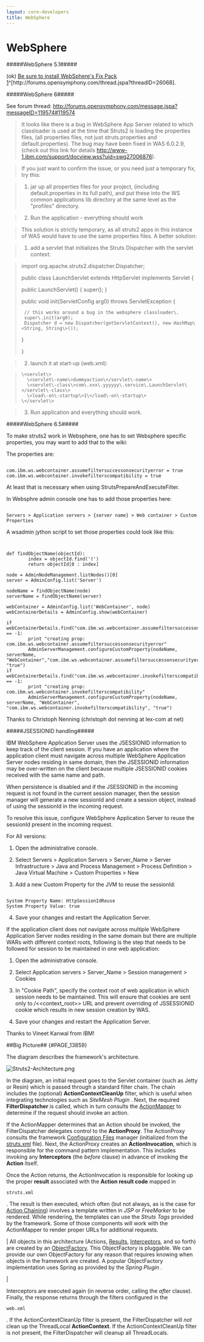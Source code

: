 ```yaml
---
layout: core-developers
title: WebSphere
---
```


# WebSphere

#####WebSphere 5\.1#####

 (ok) [Be sure to install WebSphere's Fix Pack 1](http://forums\.opensymphony\.com/thread\.jspa?threadID=26068)^[http://forums\.opensymphony\.com/thread\.jspa?threadID=26068]\.

#####WebSphere 6#####

See forum thread: [http://forums\.opensymphony\.com/message\.jspa?messageID=119574\#119574](http://forums\.opensymphony\.com/message\.jspa?messageID=119574\#119574)


> 

> 

> It looks like there is a bug in WebSphere App Server related to which classloader is used at the time that Struts2 is loading the properties files, (all properties files, not just struts\.properties and default\.properties)\. The bug may have been fixed in WAS 6\.0\.2\.9, (check out this link for details [http://www\-1\.ibm\.com/support/docview\.wss?uid=swg27006876](http://www\-1\.ibm\.com/support/docview\.wss?uid=swg27006876))\.

> 

> 

> If you just want to confirm the issue, or you need just a temporary fix, try this:

> 

> 

> 1) jar up all properties files for your project, (including default\.properties in its full path), and put these into the WS common applications lib directory at the same level as the "profiles" directory\.

> 
 > 2) Run the application \- everything should work

> 

> 

> This solution is strictly temporary, as all struts2 apps in this instance of WAS would have to use the same properties files\. A better solution:

> 

> 

> 1) add a servlet that initializes the Struts Dispatcher with the servlet context:

> 
 > import org\.apache\.struts2\.dispatcher\.Dispatcher;
 >  
 > public class LaunchServlet extends HttpServlet implements Servlet \{
 >  
 > 	public LaunchServlet() \{
 > 		super();
 > 	\}
 >  
 > 	public void init(ServletConfig arg0) throws ServletException \{
 > 		
 > 		// this works around a bug in the websphere classloader\.
 > 		super\.init(arg0);
 > 		Dispatcher d = new Dispatcher(getServletContext(), new HashMap\<String, String\>());	
 > 		
 > 	\}
 >  
 > \}
 > 

> 2) launch it at start\-up (web\.xml):

> 
 >     \<servlet\>
 >       \<servlet\-name\>dummyaction\</servlet\-name\>
 >       \<servlet\-class\>com\.xxx\.yyyyyy\.service\.LaunchServlet\</servlet\-class\>
 >       \<load\-on\-startup\>1\</load\-on\-startup\>
 >     \</servlet\>
 > 

> 3) Run application and everything should work\. 

> 

#####WebSphere 6\.5#####

To make struts2 work in Websphere, one has to set Websphere specific properties, you may want to add that to the wiki:

The properties are:


~~~~~~~

com.ibm.ws.webcontainer.assumefiltersuccessonsecurityerror = true
com.ibm.ws.webcontainer.invokefilterscompatibility = true

~~~~~~~

At least that is necessary when using StrutsPrepareAndExecuteFilter\.

In Websphre admin console one has to add those properties here:


~~~~~~~

Servers > Application servers > {server name} > Web container > Custom Properties

~~~~~~~

A wsadmin jython script to set those properties could look like this:


~~~~~~~


def findObjectName(objectId):
        index = objectId.find('(')
        return objectId[0 : index]

node = AdminNodeManagement.listNodes()[0]
server = AdminConfig.list('Server')

nodeName = findObjectName(node)
serverName = findObjectName(server)

webContainer = AdminConfig.list('WebContainer', node)
webContainerDetails = AdminConfig.show(webContainer)

if webContainerDetails.find("com.ibm.ws.webcontainer.assumefiltersuccessonsecurityerror") == -1:
        print "creating prop: com.ibm.ws.webcontainer.assumefiltersuccessonsecurityerror"
        AdminServerManagement.configureCustomProperty(nodeName, serverName, "WebContainer","com.ibm.ws.webcontainer.assumefiltersuccessonsecurityerror", "true")
if webContainerDetails.find("com.ibm.ws.webcontainer.invokefilterscompatibility") == -1:
        print "creating prop: com.ibm.ws.webcontainer.invokefilterscompatibility"
        AdminServerManagement.configureCustomProperty(nodeName, serverName, "WebContainer", "com.ibm.ws.webcontainer.invokefilterscompatibility", "true")

~~~~~~~

Thanks to Christoph Nenning (christoph dot nenning at lex\-com at net)

#####JSESSIONID handling#####

IBM WebSphere Application Server uses the JSESSIONID information to keep track of the client session\. If you have an application where the application client must navigate across multiple WebSphere Application Server nodes residing in same domain, then the JSESSIONID information may be over\-written on the client because multiple JSESSIONID cookies received with the same name and path\.

When persistence is disabled and if the JSESSIONID in the incoming request is not found in the current session manager, then the session manager will generate a new sessionId and create a session object, instead of using the sessionId in the incoming request\.

To resolve this issue, configure WebSphere Application Server to reuse the sessionId present in the incoming request\.

For All versions:

1. Open the administrative console.

2. Select Servers > Application Servers > Server_Name > Server Infrastructure > Java and Process Management > Process Definition > Java Virtual Machine > Custom Properties > New

3. Add a new Custom Property for the JVM to reuse the sessionId:


~~~~~~~

System Property Name: HttpSessionIdReuse
System Property Value: true

~~~~~~~

4. Save your changes and restart the Application Server.

If the application client does not navigate across multiple WebSphere Application Server nodes residing in the same domain but there are multiple WARs with different context roots, following is the step that needs to be followed for session to be maintained in one web application:

1. Open the administrative console.

2. Select Application servers > Server_Name > Session management > Cookies

3. In "Cookie Path", specify the context root of web application in which session needs to be maintained. This will ensure that cookies are sent only to /<<context_root>> URL and prevent overriding of JSSESSIONID cookie which results in new session creation by WAS.

4. Save your changes and restart the Application Server.

Thanks to Vineet Kanwal from IBM\!

##Big Picture## {#PAGE_13859}

The diagram describes the framework's architecture\.

![Struts2\-Architecture\.png](/Users/lukaszlenart/Projects/Apache/struts\-site/target/md/attachments/att2475\_Struts2\-Architecture\.png)

In the diagram, an initial request goes to the Servlet container (such as Jetty or Resin) which is passed through a standard filter chain\. The chain includes the (optional) **ActionContextCleanUp** filter, which is useful when integrating technologies such as _SiteMesh Plugin_ \. Next, the required **FilterDispatcher** is called, which in turn consults the [ActionMapper](#PAGE_14128) to determine if the request should invoke an action\.

If the ActionMapper determines that an Action should be invoked, the FilterDispatcher delegates control to the **ActionProxy**\. The ActionProxy consults the framework [Configuration Files](#PAGE_14163) manager (initialized from the [struts\.xml](#PAGE_13901) file)\. Next, the ActionProxy creates an **ActionInvocation**, which is responsible for the command pattern implementation\. This includes invoking any **Interceptors** (the _before_  clause) in advance of invoking the **Action** itself\.

Once the Action returns, the ActionInvocation is responsible for looking up the proper **result** associated with the **Action result code** mapped in 

~~~~~~~
struts.xml
~~~~~~~
\. The result is then executed, which often (but not always, as is the case for [Action Chaining](#PAGE_14214)) involves a template written in _JSP_  or _FreeMarker_  to be rendered\. While rendering, the templates can use the _Struts Tags_  provided by the framework\. Some of those components will work with the ActionMapper to render proper URLs for additional requests\.



| All objects in this architecture (Actions, [Results](#PAGE_14035), [Interceptors](#PAGE_13941), and so forth) are created by an [ObjectFactory](#PAGE_27470)\. This ObjectFactory is pluggable\. We can provide our own ObjectFactory for any reason that requires knowing when objects in the framework are created\. A popular ObjectFactory implementation uses Spring as provided by the _Spring Plugin_ \.

| 

Interceptors are executed again (in reverse order, calling the _after_  clause)\. Finally, the response returns through the filters configured in the 

~~~~~~~
web.xml
~~~~~~~
\. If the ActionContextCleanUp filter is present, the FilterDispatcher will _not_  clean up the ThreadLocal **ActionContext**\. If the ActionContextCleanUp filter is not present, the FilterDispatcher will cleanup all ThreadLocals\.
